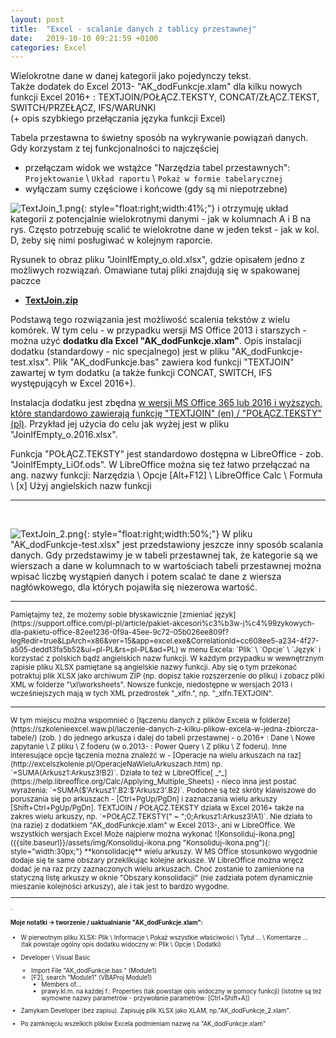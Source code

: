 ```yaml
---
layout: post
title:  "Excel - scalanie danych z tablicy przestawnej"
date:   2019-10-10 09:21:59 +0100
categories: Excel
---
```


Wielokrotne dane w danej kategorii jako pojedynczy tekst.  
Także dodatek do Excel 2013- "AK_dodFunkcje.xlam" dla kilku nowych funkcji Excel 2016+ : TEXTJOIN/POŁĄCZ.TEKSTY, CONCAT/ZŁĄCZ.TEKST, SWITCH/PRZEŁĄCZ, IFS/WARUNKI  
(+ opis szybkiego przełączania języka funkcji Excel)

Tabela przestawna to świetny sposób na wykrywanie powiązań danych. 
Gdy korzystam z tej funkcjonalności to najczęściej 
* przełączam widok we wstążce "Narzędzia tabel przestawnych": `Projektowanie` \ `Układ raportu` \ `Pokaż w formie tabelarycznej`
* wyłączam sumy częściowe i końcowe (gdy są mi niepotrzebne)

![TextJoin_1.png]({{site.baseurl}}/assets/img/TextJoin_1.png "TextJoin_1.png"){: style="float:right;width:41%;"}
i otrzymuję układ kategorii z potencjalnie wielokrotnymi danymi - jak w kolumnach A i B na rys. Często potrzebuję scalić te wielokrotne dane w jeden tekst - jak w kol. D, żeby się nimi posługiwać w kolejnym raporcie. 

Rysunek to obraz pliku "JoinIfEmpty_o.old.xlsx", gdzie opisałem jedno z możliwych rozwiązań. Omawiane tutaj pliki znajdują się w spakowanej paczce
* [**TextJoin.zip**]({{site.baseurl}}/assets/files/TextJoin.zip) 

Podstawą tego rozwiązania jest możliwość scalenia tekstów z wielu komórek. W tym celu - w przypadku wersji MS Office 2013 i starszych - można użyć **dodatku dla Excel "AK_dodFunkcje.xlam"**. Opis instalacji dodatku (standardowy - nic specjalnego) jest w pliku "AK_dodFunkcje-test.xlsx". Plik "AK_dodFunkcje.bas" zawiera kod funkcji "TEXTJOIN" zawartej w tym dodatku (a także funkcji CONCAT, SWITCH, IFS występującyh w Excel 2016+).

Instalacja dodatku jest zbędna [w wersji MS Office 365 lub 2016 i wyższych, które standardowo zawierają funkcję "TEXTJOIN" (en) / "POŁĄCZ.TEKSTY" (pl)](https://skuteczneraporty.pl/blog/nowego-programie-excel-2016-cz-5-funkcje-warunki-przelacz-oraz-polacz-teksty/). Przykład jej użycia do celu jak wyżej jest w pliku "JoinIfEmpty_o.2016.xlsx".

Funkcja "POŁĄCZ.TEKSTY" jest standardowo dostępna w LibreOffice - zob. "JoinIfEmpty_LiOf.ods". 
W LibreOffice można się też łatwo przełączać na ang. nazwy funkcji:
Narzędzia \ Opcje [Alt+F12] \ LibreOffice Calc \ Formuła \ [x] Użyj angielskich nazw funkcji


- - - -

<br>

![TextJoin_2.png]({{site.baseurl}}/assets/img/TextJoin_2.png "TextJoin_2.png"){: style="float:right;width:50%;"}
W pliku "AK_dodFunkcje-test.xlsx" jest przedstawiony jeszcze inny sposób scalania danych. Gdy przedstawimy je w tabeli przestawnej tak, że kategorie są we wierszach a dane w kolumnach to w wartościach tabeli przestawnej można wpisać liczbę wystąpień danych i potem scalać te dane z wiersza nagłówkowego, dla których pojawiła się niezerowa wartość.


- - - -
<small>
Pamiętajmy też, że możemy sobie błyskawicznie [zmieniać język](https://support.office.com/pl-pl/article/pakiet-akcesori%c3%b3w-j%c4%99zykowych-dla-pakietu-office-82ee1236-0f9a-45ee-9c72-05b026ee809f?legRedir=true&LpArch=x86&ver=15&app=excel.exe&CorrelationId=cc608ee5-a234-4f27-a505-dedd13fa5b52&ui=pl-PL&rs=pl-PL&ad=PL) w menu Excela: `Plik` \ `Opcje` \ `Język` i korzystać z polskich bądź angielskich nazw funkcji.
</small>

<small>
W każdym przypadku w wewnętrznym zapisie pliku XLSX pamiętane są angielskie nazwy funkcji. Aby się o tym przekonać potraktuj plik XLSX jako archiwum ZIP (np. dopisz takie rozszerzenie do pliku) i zobacz pliki XML w folderze "\xl\worksheets". Nowsze funkcje, niedostępne w wersjach 2013 i wcześniejszych mają w tych XML przedrostek "_xlfn.", np. "_xlfn.TEXTJOIN".
</small>

- - - -
<small>
W tym miejscu można wspomnieć o [łączeniu danych z plików Excela w folderze](https://szkolenieexcel.waw.pl/laczenie-danych-z-kilku-plikow-excela-w-jedna-zbiorcza-tabele/) (zob. <https://szkolenieexcel.waw.pl/>) do jednego arkusza i dalej do tabeli przestawnej - o.2016+ : Dane \ Nowe zapytanie \ Z pliku \ Z foderu (w o.2013- : Power Query \ Z pliku \ Z foderu).
</small>

<small>
Inne interesujące opcje łączenia można znaleźć w <http://excelszkolenie.pl> - [Operacje na wielu arkuszach na raz](http://excelszkolenie.pl/OperacjeNaWieluArkuszach.htm) np. `=SUMA(Arkusz1:Arkusz3!B2)`. Działa to też w LibreOffice[ _^_](https://help.libreoffice.org/Calc/Applying_Multiple_Sheets) - nieco inna jest postać wyrażenia: `=SUMA($'Arkusz1'.B2:$'Arkusz3'.B2)`. Podobne są też skróty klawiszowe do poruszania się po arkuszach - [Ctrl+PgUp/PgDn] i zaznaczania wielu arkuszy [Shift+Ctrl+PgUp/PgDn]. 
</small>

<small>
TEXTJOIN / POŁĄCZ.TEKSTY działa w Excel 2016+ także na zakres wielu arkuszy, np. `=POŁĄCZ.TEKSTY(" ~ ";0;Arkusz1:Arkusz3!A1)`.  
Nie działa to (na razie) z dodatkiem "AK_dodFunkcje.xlam" w Excel 2013-, ani w LibreOffice. We wszystkich wersjach Excel Może najpierw można wykonać ![Konsoliduj-ikona.png]({{site.baseurl}}/assets/img/Konsoliduj-ikona.png "Konsoliduj-ikona.png"){: style="width:30px;"} **konsolidację** wielu arkuszy. W MS Office stosunkowo wygodnie dodaje się te same obszary przeklikując kolejne arkusze. W LibreOffice można wręcz dodać je na raz przy zaznaczonych wielu arkuszach. Choć zostanie to zamienione na statyczną listę arkuszy w oknie "Obszary konsolidacji" (nie zadziała potem dynamicznie mieszanie kolejności arkuszy), ale i tak jest to bardzo wygodne. <small>

- - - -
.

#### Moje notatki -> tworzenie / uaktualnianie "AK_dodFunkcje.xlam":

* W pierwotnym pliku XLSX: Plik \ Informacje \ Pokaż wszystkie właściwości \ Tytuł ... \ Komentarze ...  
(tak powstaje ogólny opis dodatku widoczny w: Plik \ Opcje \ Dodatki)

* Developer \ Visual Basic
	* Import File "AK_dodFunkcje.bas " (Module1)
	* [F2], search "Module1" (VBAProj Module1)
		* Members of...
		* prawy.kl.m. na każdej f.: Properties (tak powstaje opis widoczny w pomocy funkcji) (istotne są też wymowne nazwy parametrów - przywołanie parametrów: [Ctrl+Shift+A])

* Zamykam Developer (bez zapisu). Zapisuję plik XLSX jako XLAM, np."AK_dodFunkcje_2.xlam".
* Po zamknięciu wszelkich plików Excela podmieniam nazwę na "AK_dodFunkcje.xlam"


<!-- {% unless jekyll.environment %} -->
<script>

(function() {
  const images = document.getElementsByTagName('img'); 
  for(let i = 0; i < images.length; i++) {
    images[i].src = images[i].src.replace('%7B%7Bsite.baseurl%7D%7D','..');
  } //{{site.baseurl}} - without spaces!  
})();

</script>
<!-- {% endunless %} -->